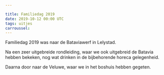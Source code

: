 ```yaml
---

title: Familiedag 2019
date: 2019-10-12 00:00 UTC
tags: uitjes
carroussel:
---
```

Familiedag 2019 was naar de Bataviawerf in Lelystad. 

Na een zeer uitgebreide rondleiding, waar we ook uitgebreid de Batavia hebben bekeken, nog wat drinken in de bijbehorende horeca gelegenheid.

Daarna door naar de Veluwe, waar we in het boshuis hebben gegeten.



